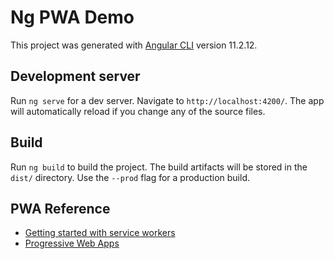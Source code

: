 # Ng PWA Demo

This project was generated with [Angular CLI](https://github.com/angular/angular-cli) version 11.2.12.

## Development server

Run `ng serve` for a dev server. Navigate to `http://localhost:4200/`. The app will automatically reload if you change any of the source files.


## Build

Run `ng build` to build the project. The build artifacts will be stored in the `dist/` directory. Use the `--prod` flag for a production build.


## PWA Reference 
- [Getting started with service workers](https://angular.io/guide/service-worker-getting-started)
- [Progressive Web Apps](https://web.dev/progressive-web-apps)